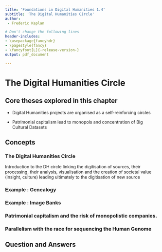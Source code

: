 ```yaml
---
title: 'Foundations in Digital Humanities 1.4'
subtitle: 'The Digital Humanities Circle'
author:
 - Frederic Kaplan

# Don't change the following lines
header-includes:
- \usepackage{fancyhdr}
- \pagestyle{fancy}
- \fancyfoot[L]{-release-version-}
output: pdf_document

---
```


# The Digital Humanities Circle

## Core theses explored in this chapter 

- Digital Humanities projects are organised as a self-reinforcing circles

- Patrimonial capitalism lead to monopols and concentration of Big Cultural Datasets

## Concepts

### The Digital Humanities Circle

Introduction to the DH circle linking the digitisation of sources, their processing, their analysis, visualisation and the creation of societal value (insight, culture) leading ultimately to the digitisation of new source

### Example : Genealogy

### Example : Image Banks

### Patrimonial capitalism and the risk of monopolistic companies. 

### Parallelism with the race for sequencing the Human Genome

## Question and Answers 



